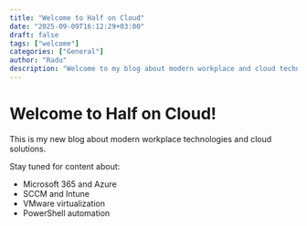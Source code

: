 ```yaml
---
title: "Welcome to Half on Cloud"
date: "2025-09-09T16:12:29+03:00"
draft: false
tags: ["welcome"]
categories: ["General"]
author: "Radu"
description: "Welcome to my blog about modern workplace and cloud technologies"
---
```


# Welcome to Half on Cloud!

This is my new blog about modern workplace technologies and cloud solutions.

Stay tuned for content about:
- Microsoft 365 and Azure
- SCCM and Intune
- VMware virtualization
- PowerShell automation
